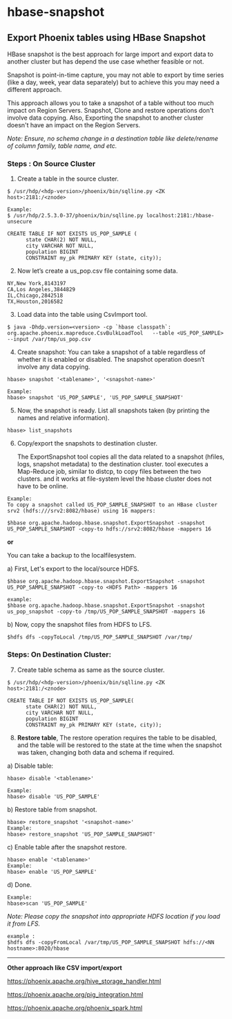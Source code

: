 # hbase-snapshot
## Export Phoenix tables using HBase Snapshot

  HBase snapshot is the best approach for large import and export data to another cluster but has depend the use case whether feasible or not. 
  
  Snapshot is point-in-time capture, you may not able to export by time series (like a day, week, year data separately) but to achieve this you may need a different approach.
  
  This approach allows you to take a snapshot of a table without too much impact on Region Servers. Snapshot, Clone and restore operations don't involve data copying. Also, Exporting the snapshot to another cluster doesn't have an impact on the Region Servers.
   
   _Note: Ensure, no schema change in a destination table like delete/rename of column family, table name, and etc._ 
   
   ### Steps : On Source Cluster

1. Create a table in the source cluster.
```
$ /usr/hdp/<hdp-version>/phoenix/bin/sqlline.py <ZK host>:2181:/<znode>

Example:
$ /usr/hdp/2.5.3.0-37/phoenix/bin/sqlline.py localhost:2181:/hbase-unsecure
```

```
CREATE TABLE IF NOT EXISTS US_POP_SAMPLE (
      state CHAR(2) NOT NULL,
      city VARCHAR NOT NULL,
      population BIGINT
      CONSTRAINT my_pk PRIMARY KEY (state, city));
```

2. Now let’s create a us_pop.csv file containing some data.

```
NY,New York,8143197
CA,Los Angeles,3844829
IL,Chicago,2842518
TX,Houston,2016582
```

3. Load data into the table using CsvImport tool.

```
$ java -Dhdp.version=<version> -cp `hbase classpath`:  org.apache.phoenix.mapreduce.CsvBulkLoadTool   --table <US_POP_SAMPLE> --input /var/tmp/us_pop.csv
```

4. Create snapshot: You can take a snapshot of a table regardless of whether it is enabled or disabled. The snapshot operation doesn’t involve any data copying.

```
hbase> snapshot '<tablename>', '<snapshot-name>'

Example:
hbase> snapshot 'US_POP_SAMPLE', 'US_POP_SAMPLE_SNAPSHOT'
```

5. Now, the snapshot is ready. List all snapshots taken (by printing the names and relative information).
```
hbase> list_snapshots
```

6. Copy/export the snapshots to destination cluster.

   The ExportSnapshot tool copies all the data related to a snapshot (hfiles, logs, snapshot metadata) to the destination cluster.  tool executes a Map-Reduce job, similar to distcp, to copy files between the two clusters. and it works at file-system level the hbase cluster does not have to be online.
   
```
Example:
To copy a snapshot called US_POP_SAMPLE_SNAPSHOT to an HBase cluster srv2 (hdfs:///srv2:8082/hbase) using 16 mappers:

$hbase org.apache.hadoop.hbase.snapshot.ExportSnapshot -snapshot US_POP_SAMPLE_SNAPSHOT -copy-to hdfs://srv2:8082/hbase -mappers 16
```

**or**  

You can take a backup to the localfilesystem.

a) First, Let's export to the local/source HDFS.

```
$hbase org.apache.hadoop.hbase.snapshot.ExportSnapshot -snapshot US_POP_SAMPLE_SNAPSHOT -copy-to <HDFS Path> -mappers 16

example:
$hbase org.apache.hadoop.hbase.snapshot.ExportSnapshot -snapshot us_pop_snapshot -copy-to /tmp/US_POP_SAMPLE_SNAPSHOT -mappers 16
```

b)  Now, copy the snapshot files from HDFS to LFS.

```
$hdfs dfs -copyToLocal /tmp/US_POP_SAMPLE_SNAPSHOT /var/tmp/
```

### Steps: On Destination Cluster:

7. Create table schema as same as the source cluster.

```
$ /usr/hdp/<hdp-version>/phoenix/bin/sqlline.py <ZK host>:2181:/<znode>
```

```
CREATE TABLE IF NOT EXISTS US_POP_SAMPLE(
      state CHAR(2) NOT NULL,
      city VARCHAR NOT NULL,
      population BIGINT
      CONSTRAINT my_pk PRIMARY KEY (state, city));
 ```
 
 8. **Restore table**, The restore operation requires the table to be disabled, and the table will be restored to the state at the time when the snapshot was taken, changing both data and schema if required. 
 
 a) Disable table:
 
 ```
hbase> disable '<tablename>'

Example:
hbase> disable 'US_POP_SAMPLE'
```

b) Restore table from snapshot.

```
hbase> restore_snapshot '<snapshot-name>'
Example:
hbase> restore_snapshot 'US_POP_SAMPLE_SNAPSHOT'
```

c) Enable table after the snapshot restore.

```
hbase> enable '<tablename>'
Example:
hbase> enable 'US_POP_SAMPLE'
```

d) Done.

```
Example:
hbase>scan 'US_POP_SAMPLE'
```


_Note: Please copy the snapshot into appropriate HDFS location if you load it from LFS._
```
example :
$hdfs dfs -copyFromLocal /var/tmp/US_POP_SAMPLE_SNAPSHOT hdfs://<NN hostname>:8020/hbase
```


--------- 


**Other approach like CSV import/export**

https://phoenix.apache.org/hive_storage_handler.html

https://phoenix.apache.org/pig_integration.html

https://phoenix.apache.org/phoenix_spark.html

